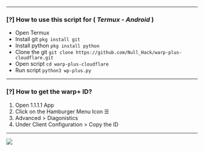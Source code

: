 --------------------------------------------------------------------
### [?] How to use this script for ( *Termux - Android* )
- Open Termux
- Install git `pkg install git`
- Install python `pkg install python`
- Clone the git `git clone https://github.com/Null_Hack/warp-plus-cloudflare.git`
- Open script `cd warp-plus-cloudflare`
- Run script `python3 wp-plus.py`
--------------------------------------------------------------------
### [?] How to get the warp+ ID?
1. Open 1.1.1.1 App
2. Click on the Hamburger Menu Icon ☰
3. Advanced > Diagonistics
4. Under Client Configuration > Copy the ID
--------------------------------------------------------------------
![](https://github.com/NullHaCk/warp-plus-cloudflare/blob/master/sc/null.png)


